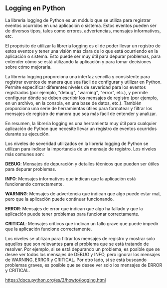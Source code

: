 ## Logging en Python

La libreria logging de Python es un módulo que se utiliza para registrar eventos ocurridos en una aplicación o sistema. Estos eventos pueden ser de diversos tipos, tales como errores, advertencias, mensajes informativos, etc.

El propósito de utilizar la libreria logging es el de poder llevar un registro de estos eventos y tener una visión más clara de lo que está ocurriendo en la aplicación o sistema. Esto puede ser muy útil para depurar problemas, para entender cómo se está utilizando la aplicación y para tomar decisiones sobre cómo mejorarla.

La libreria logging proporciona una interfaz sencilla y consistente para registrar eventos de manera que sea fácil de configurar y utilizar en Python. Permite especificar diferentes niveles de severidad para los eventos registrados (por ejemplo, "debug", "warning", "error", etc.), y permite configurar dónde se deben escribir los mensajes de registro (por ejemplo, en un archivo, en la consola, en una base de datos, etc.). También proporciona una serie de herramientas útiles para formatear y filtrar los mensajes de registro de manera que sea más fácil de entender y analizar.

En resumen, la libreria logging es una herramienta muy útil para cualquier aplicación de Python que necesite llevar un registro de eventos ocurridos durante su ejecución.

Los niveles de severidad utilizados en la libreria logging de Python se utilizan para indicar la importancia de un mensaje de registro. Los niveles más comunes son:

**DEBUG**: Mensajes de depuración y detalles técnicos que pueden ser útiles para depurar problemas.

**INFO**: Mensajes informativos que indican que la aplicación está funcionando correctamente.

**WARNING**: Mensajes de advertencia que indican que algo puede estar mal, pero que la aplicación puede continuar funcionando.

**ERROR**: Mensajes de error que indican que algo ha fallado y que la aplicación puede tener problemas para funcionar correctamente.

**CRITICAL**: Mensajes críticos que indican un fallo grave que puede impedir que la aplicación funcione correctamente.

Los niveles se utilizan para filtrar los mensajes de registro y mostrar solo aquellos que son relevantes para el problema que se está tratando de resolver. 
Por ejemplo, si se está depurando un problema, es posible que se desee ver todos los mensajes de DEBUG y INFO, pero ignorar los mensajes de WARNING, ERROR y CRITICAL. 
Por otro lado, si se está buscando problemas graves, es posible que se desee ver solo los mensajes de ERROR y CRITICAL.

https://docs.python.org/es/3/howto/logging.html